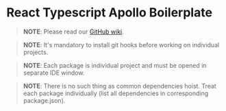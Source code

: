 # React Typescript Apollo Boilerplate

> **NOTE**: Please read our [GitHub wiki](https://github.com/c7s/react-boilerplate/wiki).

> **NOTE**: It's mandatory to install git hooks before working on individual projects.

> **NOTE**: Each package is individual project and must be opened in separate IDE window.

> **NOTE**: There is no such thing as common dependencies hoist. Treat each package individually (list all dependencies in corresponding package.json).
